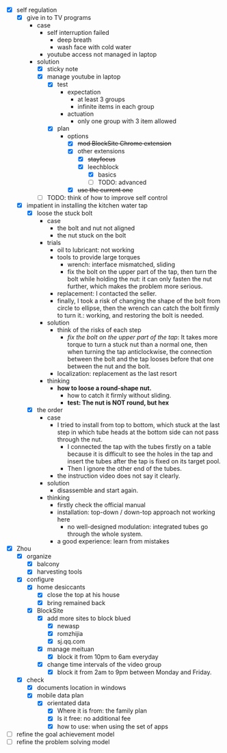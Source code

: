 - [x] self regulation
    - [x] give in to TV programs
        - case
            - self interruption failed
                - deep breath
                - wash face with cold water
            - youtube access not managed in laptop
        - solution
            - [x] sticky note
            - [x] manage youtube in laptop
                - [x] test
                    - expectation
                        - at least 3 groups
                        - infinite items in each group
                    - actuation
                        - only one group with 3 item allowed
                - [x] plan
                    - options
                        - [x] ~~mod BlockSite Chrome extension~~
                        - [x] other extensions
                            - [x] ~~stayfocus~~
                            - [x] leechblock
                                - [x] basics
                                - [ ] TODO: advanced
                        - [x] ~~use the current one~~  
            - [ ] TODO: think of how to improve self control
    - [x] impatient in installing the kitchen water tap
        - [x] loose the stuck bolt
            - case
                - the bolt and nut not aligned
                - the nut stuck on the bolt
            - trials
                - oil to lubricant: not working
                - tools to provide large torques
                    - wrench: interface mismatched, sliding
                    - fix the bolt on the upper part of the tap, then turn the bolt while holding the nut: it can only fasten the nut further, which makes the problem more serious.
                - replacement: I contacted the seller.
                - finally, I took a risk of changing the shape of the bolt from circle to ellipse, then the wrench can catch the bolt firmly to turn it.: working, and restoring the bolt is needed.
            - solution
                - think of the risks of each step
                    - *fix the bolt on the upper part of the tap*: It takes more torque to turn a stuck nut than a normal one, then when turning the tap anticlockwise, the connection between the bolt and the tap looses before that one between the nut and the bolt.
                - localization: replacement as the last resort
            - thinking
                - **how to loose a round-shape nut.**
                    - how to catch it firmly without sliding.
                    - **test: The nut is NOT round, but hex**
        - [x] the order
            - case
                - I tried to install from top to bottom, which stuck at the last step in which tube heads at the bottom side can not pass through the nut.
                    - I connected the tap with the tubes firstly on a table because it is difficult to see the holes in the tap and insert the tubes after the tap is fixed on its target pool.
                    - Then I ignore the other end of the tubes. 
                - the instruction video does not say it clearly.
            - solution
                - disassemble and start again.
            - thinking
                - firstly check the official manual
                - installation: top-down / down-top approach not working here
                    - no well-designed modulation: integrated tubes go through the whole system.
                - a good experience: learn from mistakes
- [x] Zhou
    - [x] organize
        - [x] balcony
        - [x] harvesting tools
    - [x] configure
        - [x] home desiccants
            - [x] close the top at his house
            - [x] bring remained back
        - [x] BlockSite
            - [x] add more sites to block blued
                - [x] newasp
                - [x] romzhijia
                - [x] sj.qq.com
            - [x] manage meituan
                - [x] block it from 10pm to 6am everyday
            - [x] change time intervals of the video group
                - [x] block it from 2am to 9pm between Monday and Friday.
    - [x] check
        - [x] documents location in windows
        - [x] mobile data plan
            - [x] orientated data
                - [x] Where it is from: the family plan
                - [x] Is it free: no additional fee
                - [x] how to use: when using the set of apps
- [ ] refine the goal achievement model
- [ ] refine the problem solving model